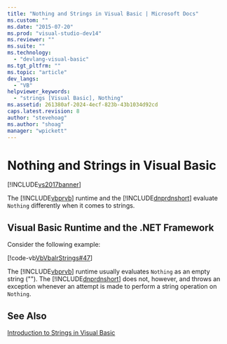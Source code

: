 ```yaml
---
title: "Nothing and Strings in Visual Basic | Microsoft Docs"
ms.custom: ""
ms.date: "2015-07-20"
ms.prod: "visual-studio-dev14"
ms.reviewer: ""
ms.suite: ""
ms.technology: 
  - "devlang-visual-basic"
ms.tgt_pltfrm: ""
ms.topic: "article"
dev_langs: 
  - "VB"
helpviewer_keywords: 
  - "strings [Visual Basic], Nothing"
ms.assetid: 261380af-2024-4ecf-823b-43b1034d92cd
caps.latest.revision: 8
author: "stevehoag"
ms.author: "shoag"
manager: "wpickett"
---
```

# Nothing and Strings in Visual Basic
[!INCLUDE[vs2017banner](../../../../includes/vs2017banner.md)]

The [!INCLUDE[vbprvb](../../../../includes/vbprvb-md.md)] runtime and the [!INCLUDE[dnprdnshort](../../../../includes/dnprdnshort-md.md)] evaluate `Nothing` differently when it comes to strings.  
  
## Visual Basic Runtime and the .NET Framework  
 Consider the following example:  
  
 [!code-vb[VbVbalrStrings#47](../../../../snippets/visualbasic/VS_Snippets_VBCSharp/VbVbalrStrings/VB/Class2.vb#47)]  
  
 The [!INCLUDE[vbprvb](../../../../includes/vbprvb-md.md)] runtime usually evaluates `Nothing` as an empty string (""). The [!INCLUDE[dnprdnshort](../../../../includes/dnprdnshort-md.md)] does not, however, and throws an exception whenever an attempt is made to perform a string operation on `Nothing`.  
  
## See Also  
 [Introduction to Strings in Visual Basic](../../../../visual-basic/programming-guide/language-features/strings/introduction-to-strings.md)